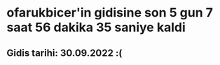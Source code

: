 # ofarukbicer'in gidisine son 5 gun 7 saat 56 dakika 35 saniye kaldi

## Gidis tarihi: 30.09.2022 :(